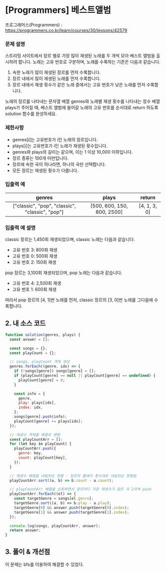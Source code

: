 # [Programmers] 베스트앨범

프로그래머스(Programmers) : https://programmers.co.kr/learn/courses/30/lessons/42579

### 문제 설명

스트리밍 사이트에서 장르 별로 가장 많이 재생된 노래를 두 개씩 모아 베스트 앨범을 출시하려 합니다. 노래는 고유 번호로 구분하며, 노래를 수록하는 기준은 다음과 같습니다.

1. 속한 노래가 많이 재생된 장르를 먼저 수록합니다.
2. 장르 내에서 많이 재생된 노래를 먼저 수록합니다.
3. 장르 내에서 재생 횟수가 같은 노래 중에서는 고유 번호가 낮은 노래를 먼저 수록합니다.

노래의 장르를 나타내는 문자열 배열 genres와 노래별 재생 횟수를 나타내는 정수 배열 plays가 주어질 때, 베스트 앨범에 들어갈 노래의 고유 번호를 순서대로 return 하도록 solution 함수를 완성하세요.

### 제한사항

- genres[i]는 고유번호가 i인 노래의 장르입니다.
- plays[i]는 고유번호가 i인 노래가 재생된 횟수입니다.
- genres와 plays의 길이는 같으며, 이는 1 이상 10,000 이하입니다.
- 장르 종류는 100개 미만입니다.
- 장르에 속한 곡이 하나라면, 하나의 곡만 선택합니다.
- 모든 장르는 재생된 횟수가 다릅니다.

### 입출력 예

|                     genres                      |           plays            |    return    |
| :---------------------------------------------: | :------------------------: | :----------: |
| ["classic", "pop", "classic", "classic", "pop"] | [500, 600, 150, 800, 2500] | [4, 1, 3, 0] |

### 입출력 예 설명

classic 장르는 1,450회 재생되었으며, classic 노래는 다음과 같습니다.

- 고유 번호 3: 800회 재생
- 고유 번호 0: 500회 재생
- 고유 번호 2: 150회 재생

pop 장르는 3,100회 재생되었으며, pop 노래는 다음과 같습니다.

- 고유 번호 4: 2,500회 재생
- 고유 번호 1: 600회 재생

따라서 pop 장르의 [4, 1]번 노래를 먼저, classic 장르의 [3, 0]번 노래를 그다음에 수록합니다.

## 2. 내 소스 코드

```javascript
function solution(genres, plays) {
  const answer = [];

  const songs = {};
  const playCount = {};

  // songs, playCount 객체 생성
  genres.forEach((genre, idx) => {
    if (!songs[genre]) songs[genre] = [];
    if (playCount[genre] == null || playCount[genre] == undefined) {
      playCount[genre] = 0;
    }

    const info = {
      genre,
      play: plays[idx],
      index: idx,
    };
    songs[genre].push(info);
    playCount[genre] += plays[idx];
  });

  // 재생수 객체를 배열로 변환
  const playCountArr = [];
  for (let key in playCount) {
    playCountArr.push({
      genre: key,
      count: playCount[key],
    });
  }

  // 재생수 배열을 내림차순 정렬 - 장르의 플레이 횟수대로 내림차순 정렬됨
  playCountArr.sort((a, b) => b.count - a.count);

  // playCountArr 배열을 순회하면서 장르마다 가장 재생수가 많은 곡 2곡씩 push
  playCountArr.forEach((el) => {
    const targetGenre = songs[el.genre];
    targetGenre.sort((a, b) => b.play - a.play);
    targetGenre[0] && answer.push(targetGenre[0].index);
    targetGenre[1] && answer.push(targetGenre[1].index);
  });

  console.log(songs, playCountArr, answer);
  return answer;
}
```

## 3. 풀이 & 개선점

이 문제는 bfs를 이용하여 해결할 수 있었다.
